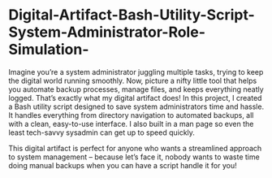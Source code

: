 # Digital-Artifact-Bash-Utility-Script-System-Administrator-Role-Simulation-
Imagine you’re a system administrator juggling multiple tasks, trying to keep the digital world running smoothly. Now, picture a nifty little tool that helps you automate backup processes, manage files, and keeps everything neatly logged. That’s exactly what my digital artifact does!
In this project, I created a Bash utility script designed to save system administrators time and hassle. It handles everything from directory navigation to automated backups, all with a clean, easy-to-use interface. I also built in a man page so even the least tech-savvy sysadmin can get up to speed quickly.

This digital artifact is perfect for anyone who wants a streamlined approach to system management – because let’s face it, nobody wants to waste time doing manual backups when you can have a script handle it for you!
